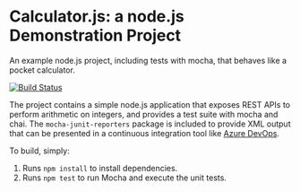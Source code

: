 Calculator.js: a node.js Demonstration Project
==============================================
An example node.js project, including tests with mocha, that behaves like
a pocket calculator.

[![Build Status](https://dev.azure.com/clouderic01/Configuring%20Agent%20Pools%20and%20Understanding%20Pipeline%20Styles/_apis/build/status/wibbleman01.calculator?branchName=master)](https://dev.azure.com/clouderic01/Configuring%20Agent%20Pools%20and%20Understanding%20Pipeline%20Styles/_build/latest?definitionId=5&branchName=master)

The project contains a simple node.js application that exposes REST APIs
to perform arithmetic on integers, and provides a test suite with mocha
and chai.  The `mocha-junit-reporters` package is included to provide XML
output that can be presented in a continuous integration tool like
[Azure DevOps](https://azure.com/devops).

To build, simply:

1. Runs `npm install` to install dependencies.
2. Runs `npm test` to run Mocha and execute the unit tests.

